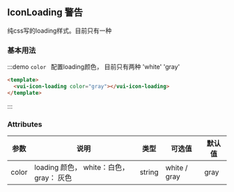 ## IconLoading 警告

纯css写的loading样式。目前只有一种

### 基本用法



:::demo `color ` 配置loading颜色， 目前只有两种 'white' 'gray'
```html
<template>
  <vui-icon-loading color="gray"></vui-icon-loading>
</template>
```
:::



### Attributes
| 参数      | 说明          | 类型      | 可选值                           | 默认值  |
|---------- |-------------- |---------- |--------------------------------  |-------- |
| color     | loading 颜色， white：白色，    gray： 灰色        | string | white / gray | gray |

